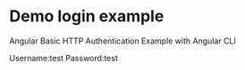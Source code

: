 # Demo login example

Angular Basic HTTP Authentication Example with Angular CLI

Username:test
Password:test

